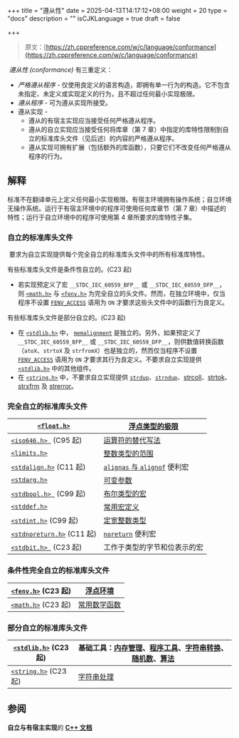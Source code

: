 +++
title = "遵从性"
date = 2025-04-13T14:17:12+08:00
weight = 20
type = "docs"
description = ""
isCJKLanguage = true
draft = false

+++

> 原文：[https://zh.cppreference.com/w/c/language/conformance](https://zh.cppreference.com/w/c/language/conformance)

​	*遵从性 (conformance)* 有三重定义：

- *严格遵从程序* - 仅使用良定义的语言构造，即拥有单一行为的构造。它不包含未指定、未定义或实现定义的行为，且不超过任何最小实现极限。
- *遵从程序* - 可为遵从实现所接受。
- 遵从实现 -
  - 遵从的有宿主实现应当接受任何严格遵从程序。
  - 遵从的自立实现应当接受任何将库章（第 7 章）中指定的库特性限制到自立的标准库头文件（见后述）的内容的严格遵从程序。
  - 遵从实现可拥有扩展（包括额外的库函数），只要它们不改变任何严格遵从程序的行为。

## 解释

​	标准不在翻译单元上定义任何最小实现极限。有宿主环境拥有操作系统；自立环境无操作系统。运行于有宿主环境中的程序可使用任何库章节（第 7 章）中描述的特性；运行于自立环境中的程序可使用第 4 章所要求的库特性子集。

### 自立的标准库头文件

​	要求为自立实现提供每个完全自立的标准库头文件中的所有标准库特性。

有些标准库头文件是条件性自立的。(C23 起)

- 若实现预定义了宏 `__STDC_IEC_60559_BFP__` 或 `__STDC_IEC_60559_DFP__`，则 [`<math.h>`](https://zh.cppreference.com/w/c/header/math) 与 [`<fenv.h>`](https://zh.cppreference.com/w/c/header/fenv) 为完全自立的头文件。然而，在独立环境中，仅当程序不设置 [`FENV_ACCESS`](https://zh.cppreference.com/w/c/preprocessor/impl#.E6.A0.87.E5.87.86.E8.AF.AD.E7.94.A8) 语用为 `ON` 才要求这些头文件中的函数行为良定义。

有些标准库头文件是部分自立的。(C23 起)

- 在 [`<stdlib.h>`](https://zh.cppreference.com/w/c/header/stdlib) 中， [`memalignment`](https://zh.cppreference.com/w/c/program/memalignment) 是独立的。另外，如果预定义了 `__STDC_IEC_60559_BFP__` 或 `__STDC_IEC_60559_DFP__`，则供数值转换函数（`atoX`、`strtoX` 及 `strfromX`）也是独立的，然而仅当程序不设置 [`FENV_ACCESS`](https://zh.cppreference.com/w/c/preprocessor/impl#.E6.A0.87.E5.87.86.E8.AF.AD.E7.94.A8) 语用为 `ON` 才要求其行为良定义。不要求自立实现提供 [`<stdlib.h>`](https://zh.cppreference.com/w/c/header/stdlib) 中的其他组件。
- 在 [`<string.h>`](https://zh.cppreference.com/w/c/header/string) 中，不要求自立实现提供 [`strdup`](https://zh.cppreference.com/w/c/string/byte/strdup)、[`strndup`](https://zh.cppreference.com/w/c/string/byte/strndup)、[strcoll](https://zh.cppreference.com/w/c/string/byte/strcoll)、[strtok](https://zh.cppreference.com/w/c/string/byte/strtok)、[strxfrm](https://zh.cppreference.com/w/c/string/byte/strxfrm) 及 [strerror](https://zh.cppreference.com/w/c/string/byte/strerror)。



### 完全自立的标准库头文件

| [`<float.h>`](https://zh.cppreference.com/w/c/header/float)  | [浮点类型的极限](https://zh.cppreference.com/w/c/types/limits#.E6.B5.AE.E7.82.B9.E7.B1.BB.E5.9E.8B.E7.9A.84.E6.9E.81.E9.99.90) |
| ------------------------------------------------------------ | ------------------------------------------------------------ |
| [`<iso646.h> `](https://zh.cppreference.com/w/c/header/iso646) (C95 起) | [运算符的替代写法](https://zh.cppreference.com/w/c/language/operator_alternative) |
| [`<limits.h>`](https://zh.cppreference.com/w/c/header/limits) | [整数类型的范围](https://zh.cppreference.com/w/c/types/limits#.E6.95.B4.E6.95.B0.E7.B1.BB.E5.9E.8B.E7.9A.84.E8.8C.83.E5.9B.B4) |
| [`<stdalign.h>`](https://zh.cppreference.com/w/c/header/stdalign) (C11 起) | [`alignas` 与 `alignof`](https://zh.cppreference.com/w/c/types) 便利宏 |
| [`<stdarg.h>`](https://zh.cppreference.com/w/c/header/stdarg) | [可变参数](https://zh.cppreference.com/w/c/variadic)         |
| [`<stdbool.h> `](https://zh.cppreference.com/w/c/header/stdbool) (C99 起) | [布尔类型的宏](https://zh.cppreference.com/w/c/types)        |
| [`<stddef.h>`](https://zh.cppreference.com/w/c/header/stddef) | [常用宏定义](https://zh.cppreference.com/w/c/types)          |
| [`<stdint.h>`](https://zh.cppreference.com/w/c/header/stdint) (C99 起) | [定宽整数类型](https://zh.cppreference.com/w/c/types/integer) |
| [`<stdnoreturn.h>`](https://zh.cppreference.com/w/c/header/stdnoreturn) (C11 起) | [`noreturn`](https://zh.cppreference.com/w/c/types) 便利宏   |
| [`<stdbit.h> `](https://zh.cppreference.com/w/c/header/stdbit) (C23 起) | 工作于类型的字节和位表示的宏                                 |

### 条件性完全自立的标准库头文件 

| [`<fenv.h>`](https://zh.cppreference.com/w/c/header/fenv) (C23 起) | [浮点环境](https://zh.cppreference.com/w/c/numeric/fenv)     |
| ------------------------------------------------------------ | ------------------------------------------------------------ |
| [`<math.h>`](https://zh.cppreference.com/w/c/header/math) (C23 起) | [常用数学函数](https://zh.cppreference.com/w/c/numeric/math) |

### 部分自立的标准库头文件

| [`<stdlib.h>`](https://zh.cppreference.com/w/c/header/stdlib) (C23 起) | 基础工具：[内存管理](https://zh.cppreference.com/w/c/memory)、[程序工具](https://zh.cppreference.com/w/c/program)、[字符串转换](https://zh.cppreference.com/w/c/string)、[随机数](https://zh.cppreference.com/w/c/numeric/random)、[算法](https://zh.cppreference.com/w/c/algorithm) |
| ------------------------------------------------------------ | ------------------------------------------------------------ |
| [`<string.h>`](https://zh.cppreference.com/w/c/header/string) (C23 起) | [字符串处理](https://zh.cppreference.com/w/c/string/byte)    |


## 参阅

**自立与有宿主实现**的 **[C++ 文档](https://zh.cppreference.com/w/cpp/freestanding)**
